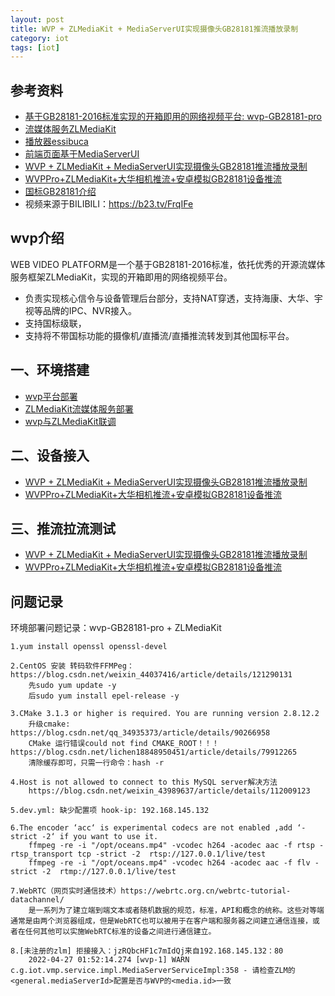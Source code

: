 ```yaml
---
layout: post
title: WVP + ZLMediaKit + MediaServerUI实现摄像头GB28181推流播放录制
category: iot
tags: [iot]
---
```


## 参考资料
- [基于GB28181-2016标准实现的开箱即用的网络视频平台: wvp-GB28181-pro](https://github.com/648540858/wvp-GB28181-pro)
- [流媒体服务ZLMediaKit](https://github.com/ZLMediaKit/ZLMediaKit)
- [播放器essibuca](https://github.com/langhuihui/jessibuca/tree/v3)
- [前端页面基于MediaServerUI](https://gitee.com/kkkkk5G/MediaServerUI)
- [WVP + ZLMediaKit + MediaServerUI实现摄像头GB28181推流播放录制](https://notemi.cn/wvp---zlmedia-kit---mediaserverui-to-realize-streaming-playback-and-recording-of-camera-gb28181.html)
- [WVPPro+ZLMediaKit+大华相机推流+安卓模拟GB28181设备推流](https://blog.csdn.net/qq_22310551/article/details/122087930)
- [国标GB28181介绍](https://blog.csdn.net/weixin_38746576/article/details/106780001)
- 视频来源于BILIBILI：https://b23.tv/FrqIFe

## wvp介绍
WEB VIDEO PLATFORM是一个基于GB28181-2016标准，依托优秀的开源流媒体服务框架ZLMediaKit，实现的开箱即用的网络视频平台。  
- 负责实现核心信令与设备管理后台部分，支持NAT穿透，支持海康、大华、宇视等品牌的IPC、NVR接入。    
- 支持国标级联，
- 支持将不带国标功能的摄像机/直播流/直播推流转发到其他国标平台。  

## 一、环境搭建
- [wvp平台部署](https://github.com/648540858/wvp-GB28181-pro/wiki)
- [ZLMediaKit流媒体服务部署](https://github.com/ZLMediaKit/ZLMediaKit/wiki/%E5%BF%AB%E9%80%9F%E5%BC%80%E5%A7%8B)
- [wvp与ZLMediaKit联调](https://github.com/648540858/wvp-GB28181-pro/wiki/%E4%B8%8EZLMediaKit%E8%81%94%E8%B0%83#zlm%E9%85%8D%E7%BD%AE)

## 二、设备接入
- [WVP + ZLMediaKit + MediaServerUI实现摄像头GB28181推流播放录制](https://notemi.cn/wvp---zlmedia-kit---mediaserverui-to-realize-streaming-playback-and-recording-of-camera-gb28181.html)
- [WVPPro+ZLMediaKit+大华相机推流+安卓模拟GB28181设备推流](https://blog.csdn.net/qq_22310551/article/details/122087930)

## 三、推流拉流测试
- [WVP + ZLMediaKit + MediaServerUI实现摄像头GB28181推流播放录制](https://notemi.cn/wvp---zlmedia-kit---mediaserverui-to-realize-streaming-playback-and-recording-of-camera-gb28181.html)
- [WVPPro+ZLMediaKit+大华相机推流+安卓模拟GB28181设备推流](https://blog.csdn.net/qq_22310551/article/details/122087930)

## 问题记录
环境部署问题记录：wvp-GB28181-pro + ZLMediaKit 
````
1.yum install openssl openssl-devel

2.CentOS 安装 转码软件FFMPeg：https://blog.csdn.net/weixin_44037416/article/details/121290131
  	先sudo yum update -y
	后sudo yum install epel-release -y

3.CMake 3.1.3 or higher is required. You are running version 2.8.12.2
	升级cmake: https://blog.csdn.net/qq_34935373/article/details/90266958
	CMake 运行错误could not find CMAKE_ROOT！！！  https://blog.csdn.net/lichen18848950451/article/details/79912265
	清除缓存即可，只需一行命令：hash -r

4.Host is not allowed to connect to this MySQL server解决方法
	https://blog.csdn.net/weixin_43989637/article/details/112009123

5.dev.yml: 缺少配置项 hook-ip: 192.168.145.132

6.The encoder ‘acc‘ is experimental codecs are not enabled ,add ‘-strict -2‘ if you want to use it.
	ffmpeg -re -i "/opt/oceans.mp4" -vcodec h264 -acodec aac -f rtsp -rtsp_transport tcp -strict -2  rtsp://127.0.0.1/live/test
	ffmpeg -re -i "/opt/oceans.mp4" -vcodec h264 -acodec aac -f flv -strict -2  rtmp://127.0.0.1/live/test

7.WebRTC（网页实时通信技术）https://webrtc.org.cn/webrtc-tutorial-datachannel/
	是一系列为了建立端到端文本或者随机数据的规范，标准，API和概念的统称。这些对等端通常是由两个浏览器组成，但是WebRTC也可以被用于在客户端和服务器之间建立通信连接，或者在任何其他可以实施WebRTC标准的设备之间进行通信建立。

8.[未注册的zlm] 拒接接入：jzRQbcHF1c7mIdQj来自192.168.145.132：80
	2022-04-27 01:52:14.274 [wvp-1] WARN  c.g.iot.vmp.service.impl.MediaServerServiceImpl:358 - 请检查ZLM的<general.mediaServerId>配置是否与WVP的<media.id>一致
````